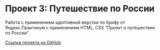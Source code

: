 # Проект 3: Путешествие по России

Работа с применением адоптивной верстки по брифу от Яндекс.Практикум с применением HTML, CSS "Проект о путешествии по России".

[Ссылка проекта на GitHub](https://maiself0.github.io/russian-travel/)